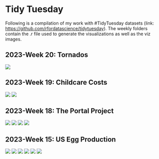 # Tidy Tuesday 
Following is a compilation of my work with #TidyTuesday datasets (link: https://github.com/rfordatascience/tidytuesday). The weekly folders contain the .r file used to generate the visualizations as well as the viz images.

## 2023-Week 20: Tornados
![](https://github.com/nimishaagr/Tidy-Tuesday/blob/main/2023-20-Tornados/mags.jpg)

## 2023-Week 19: Childcare Costs
![](https://github.com/nimishaagr/Tidy-Tuesday/blob/main/2023-19-ChildcareCosts/utah.jpg)
![](https://github.com/nimishaagr/Tidy-Tuesday/blob/main/2023-19-ChildcareCosts/emp-spread.gif)

## 2023-Week 18: The Portal Project
![](https://github.com/nimishaagr/Tidy-Tuesday/blob/main/2023-18-PortalProject/big_heavy_rodents.jpg)
![](https://github.com/nimishaagr/Tidy-Tuesday/blob/main/2023-18-PortalProject/hfl_wgt.jpg)
![](https://github.com/nimishaagr/Tidy-Tuesday/blob/main/2023-18-PortalProject/spcies_density_trtmt.jpg)
![](https://github.com/nimishaagr/Tidy-Tuesday/blob/main/2023-18-PortalProject/species_pregnant.jpg)

## 2023-Week 15: US Egg Production
![](https://github.com/nimishaagr/Tidy-Tuesday/blob/main/2023-15-EggProduction/cagefree_hg.jpg)
![](https://github.com/nimishaagr/Tidy-Tuesday/blob/main/2023-15-EggProduction/all_hatchtable.jpg)
![](https://github.com/nimishaagr/Tidy-Tuesday/blob/main/2023-15-EggProduction/hens_sankey.jpg)
![](https://github.com/nimishaagr/Tidy-Tuesday/blob/main/2023-15-EggProduction/hens_eggs_division.jpg)
![](https://github.com/nimishaagr/Tidy-Tuesday/blob/main/2023-15-EggProduction/hens_months.jpg)
![](https://github.com/nimishaagr/Tidy-Tuesday/blob/main/2023-15-EggProduction/eggs_months.jpg)
